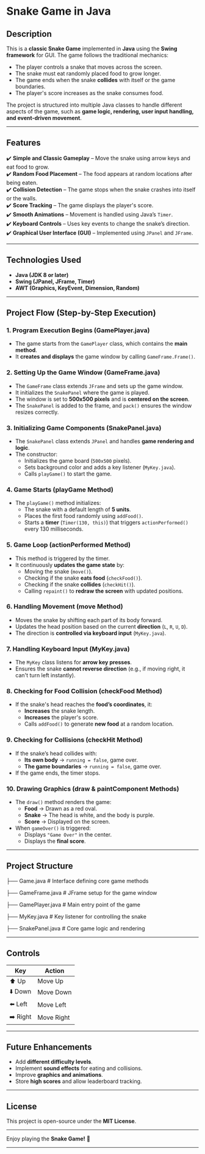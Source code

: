 

# **Snake Game in Java**  

## **Description**  
This is a **classic Snake Game** implemented in **Java** using the **Swing framework** for GUI. The game follows the traditional mechanics:  
- The player controls a snake that moves across the screen.  
- The snake must eat randomly placed food to grow longer.  
- The game ends when the snake **collides** with itself or the game boundaries.  
- The player's score increases as the snake consumes food.  

The project is structured into multiple Java classes to handle different aspects of the game, such as **game logic, rendering, user input handling, and event-driven movement**.

---

## **Features**
✔️ **Simple and Classic Gameplay** – Move the snake using arrow keys and eat food to grow.  
✔️ **Random Food Placement** – The food appears at random locations after being eaten.  
✔️ **Collision Detection** – The game stops when the snake crashes into itself or the walls.  
✔️ **Score Tracking** – The game displays the player's score.  
✔️ **Smooth Animations** – Movement is handled using Java’s `Timer`.  
✔️ **Keyboard Controls** – Uses key events to change the snake’s direction.  
✔️ **Graphical User Interface (GUI)** – Implemented using `JPanel` and `JFrame`.  

---

## **Technologies Used**
- **Java (JDK 8 or later)**
- **Swing (JPanel, JFrame, Timer)**
- **AWT (Graphics, KeyEvent, Dimension, Random)**  

---

## **Project Flow (Step-by-Step Execution)**  

### **1. Program Execution Begins (GamePlayer.java)**
- The game starts from the `GamePlayer` class, which contains the **main method**.
- It **creates and displays** the game window by calling `GameFrame.Frame()`.

### **2. Setting Up the Game Window (GameFrame.java)**
- The `GameFrame` class extends `JFrame` and sets up the game window.  
- It initializes the `SnakePanel` where the game is played.  
- The window is set to **500x500 pixels** and is **centered on the screen**.  
- The `SnakePanel` is added to the frame, and `pack()` ensures the window resizes correctly.  

### **3. Initializing Game Components (SnakePanel.java)**
- The `SnakePanel` class extends `JPanel` and handles **game rendering and logic**.
- The constructor:  
  - Initializes the game board (`500x500` pixels).  
  - Sets background color and adds a key listener (`MyKey.java`).  
  - Calls `playGame()` to start the game.  

### **4. Game Starts (playGame Method)**
- The `playGame()` method initializes:
  - The snake with a default length of **5 units**.  
  - Places the first food randomly using `addFood()`.  
  - Starts a **timer** (`Timer(130, this)`) that triggers `actionPerformed()` every 130 milliseconds.  

### **5. Game Loop (actionPerformed Method)**
- This method is triggered by the timer.  
- It continuously **updates the game state** by:  
  - Moving the snake (`move()`).  
  - Checking if the snake **eats food** (`checkFood()`).  
  - Checking if the snake **collides** (`checkHit()`).  
  - Calling `repaint()` to **redraw the screen** with updated positions.  

### **6. Handling Movement (move Method)**
- Moves the snake by shifting each part of its body forward.  
- Updates the head position based on the current **direction** (`L`, `R`, `U`, `D`).  
- The direction is **controlled via keyboard input** (`MyKey.java`).  

### **7. Handling Keyboard Input (MyKey.java)**
- The `MyKey` class listens for **arrow key presses**.  
- Ensures the snake **cannot reverse direction** (e.g., if moving right, it can't turn left instantly).  

### **8. Checking for Food Collision (checkFood Method)**
- If the snake's head reaches the **food’s coordinates**, it:  
  - **Increases** the snake length.  
  - **Increases** the player's score.  
  - Calls `addFood()` to generate **new food** at a random location.  

### **9. Checking for Collisions (checkHit Method)**
- If the snake’s head collides with:  
  - **Its own body** → `running = false`, game over.  
  - **The game boundaries** → `running = false`, game over.  
- If the game ends, the timer stops.  

### **10. Drawing Graphics (draw & paintComponent Methods)**
- The `draw()` method renders the game:  
  - **Food** → Drawn as a red oval.  
  - **Snake** → The head is white, and the body is purple.  
  - **Score** → Displayed on the screen.  
- When `gameOver()` is triggered:  
  - Displays `"Game Over"` in the center.  
  - Displays the **final score**.  

---

## **Project Structure**

 ├── Game.java           # Interface defining core game methods

 ├── GameFrame.java      # JFrame setup for the game window

 ├── GamePlayer.java     # Main entry point of the game

 ├── MyKey.java          # Key listener for controlling the snake

 ├── SnakePanel.java     # Core game logic and rendering


---

## **Controls**
| Key        | Action       |
|------------|-------------|
| ⬆️ Up      | Move Up     |
| ⬇️ Down    | Move Down   |
| ⬅️ Left    | Move Left   |
| ➡️ Right   | Move Right  |

---

## **Future Enhancements**
- Add **different difficulty levels**.  
- Implement **sound effects** for eating and collisions.  
- Improve **graphics and animations**.  
- Store **high scores** and allow leaderboard tracking.  

---

## **License**
This project is open-source under the **MIT License**.  

---

Enjoy playing the **Snake Game!** 🚀  

---



